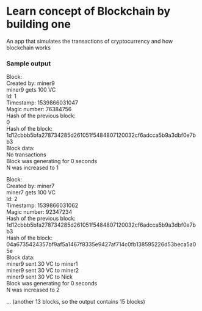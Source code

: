 # Learn concept of Blockchain by building one

An app that simulates the transactions of cryptocurrency and how blockchain works

### Sample output

Block:  
Created by: miner9  
miner9 gets 100 VC  
Id: 1  
Timestamp: 1539866031047  
Magic number: 76384756  
Hash of the previous block:  
0  
Hash of the block:  
1d12cbbb5bfa278734285d261051f5484807120032cf6adcca5b9a3dbf0e7bb3  
Block data:  
No transactions  
Block was generating for 0 seconds  
N was increased to 1  

Block:  
Created by: miner7  
miner7 gets 100 VC  
Id: 2  
Timestamp: 1539866031062  
Magic number: 92347234  
Hash of the previous block:  
1d12cbbb5bfa278734285d261051f5484807120032cf6adcca5b9a3dbf0e7bb3  
Hash of the block:  
04a6735424357bf9af5a1467f8335e9427af714c0fb138595226d53beca5a05e  
Block data:  
miner9 sent 30 VC to miner1  
miner9 sent 30 VC to miner2  
miner9 sent 30 VC to Nick  
Block was generating for 0 seconds  
N was increased to 2  

... (another 13 blocks, so the output contains 15 blocks) 
